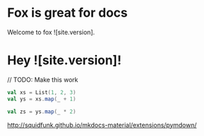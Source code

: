 # Fox is great for docs

Welcome to fox ![site.version].

# Hey ![site.version]!

// TODO: Make this work
```scala
val xs = List(1, 2, 3)
val ys = xs.map(_ + 1)
```

```scala
val zs = ys.map(_ * 2)
```

http://squidfunk.github.io/mkdocs-material/extensions/pymdown/